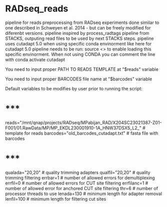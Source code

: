 # RADseq_reads
pipeline for reads preprocessing from RADseq experiments done similar to one described in Schweyen et al. 2014 - but can be freely modified for diferenbt versions.
pipeline inspired by process_radtags pipeline from STACKS, outputing read files to be used by next STACKS steps.
pipeline uses cutadapt 5.0
when using specific conda envinorment like here for cutadapt 5.0 pipeline needs to be run: source <<file name>> to enable loading this specific envinorment. When not using CONDA you can comment the line with
conda activate cutadapt

You need to input proper PATH TO READS TEMPLATE at "$reads" variable

You need to input proper BARCODES file name at "$barcodes" variable

Default variables to be modifies by user prior to running the script:
# ***
reads="/mnt/qnap/projects/RADseq/MPabijan_RAD/X204SC23021387-Z01-F001/01.RawData/MP/MP_EKDL230001910-1A_HNW37DSX5_L2_" # template for reads
barcodes="old_barcodes_cutadapt.txt" # fasta file with barcodes
# ***
qualada="20,20" # quality trimming adapters
qualfil="20,20" # quality trimming filtering
errbar=1 # number of allowed errors for demultiplexing
errfil=0 # number of allowed errors for CUT site filtering
errfilanc=1 # number of allowed error for anchored CUT site filtering
thr=6 # number of processor threads to use
lenada=130 # minimum length for adapter removal
lenfil=100 # minimum length for filtering cut sites





